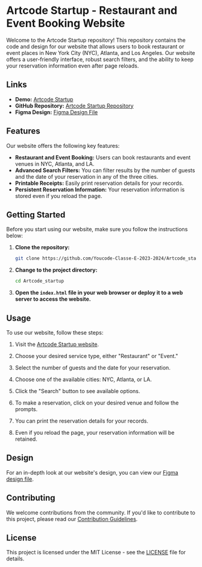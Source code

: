 # Artcode Startup - Restaurant and Event Booking Website

Welcome to the Artcode Startup repository! This repository contains the code and design for our website that allows users to book restaurant or event places in New York City (NYC), Atlanta, and Los Angeles. Our website offers a user-friendly interface, robust search filters, and the ability to keep your reservation information even after page reloads.

## Links
- **Demo:** [Artcode Startup](https://youcode-classe-e-2023-2024.github.io/Artcode_startup/)
- **GitHub Repository:** [Artcode Startup Repository](https://github.com/Youcode-Classe-E-2023-2024/Artcode_startup)
- **Figma Design:** [Figma Design File](https://www.figma.com/file/lBXGut0tlTtDo74Z9b57Dp/Untitled?type=design&node-id=0%3A1&mode=design&t=rpJIESDWcRnUjN2B-1)

## Features
Our website offers the following key features:
- **Restaurant and Event Booking:** Users can book restaurants and event venues in NYC, Atlanta, and LA.
- **Advanced Search Filters:** You can filter results by the number of guests and the date of your reservation in any of the three cities.
- **Printable Receipts:** Easily print reservation details for your records.
- **Persistent Reservation Information:** Your reservation information is stored even if you reload the page.

## Getting Started
Before you start using our website, make sure you follow the instructions below:

1. **Clone the repository:**
    ```bash
    git clone https://github.com/Youcode-Classe-E-2023-2024/Artcode_startup.git
    ```

2. **Change to the project directory:**
    ```bash
    cd Artcode_startup
    ```

3. **Open the `index.html` file in your web browser or deploy it to a web server to access the website.**

## Usage
To use our website, follow these steps:

1. Visit the [Artcode Startup website](https://youcode-classe-e-2023-2024.github.io/Artcode_startup/).

2. Choose your desired service type, either "Restaurant" or "Event."

3. Select the number of guests and the date for your reservation.

4. Choose one of the available cities: NYC, Atlanta, or LA.

5. Click the "Search" button to see available options.

6. To make a reservation, click on your desired venue and follow the prompts.

7. You can print the reservation details for your records.

8. Even if you reload the page, your reservation information will be retained.

## Design
For an in-depth look at our website's design, you can view our [Figma design file](https://www.figma.com/file/lBXGut0tlTtDo74Z9b57Dp/Untitled?type=design&node-id=0%3A1&mode=design&t=rpJIESDWcRnUjN2B-1).

## Contributing
We welcome contributions from the community. If you'd like to contribute to this project, please read our [Contribution Guidelines](CONTRIBUTING.md).

## License
This project is licensed under the MIT License - see the [LICENSE](LICENSE) file for details.
